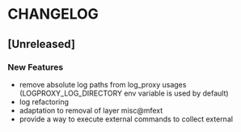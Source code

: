 # CHANGELOG


## [Unreleased]

### New Features
- remove absolute log paths from log_proxy usages (LOGPROXY_LOG_DIRECTORY env variable is used by default)
- log refactoring
- adaptation to removal of layer misc@mfext
- provide a way to execute external commands to collect external






